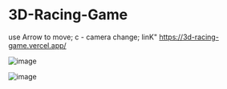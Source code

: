 ﻿# 3D-Racing-Game
use Arrow to move;
c - camera change;
linK" https://3d-racing-game.vercel.app/

![image](https://github.com/user-attachments/assets/a1a2d102-4c4d-44ef-9a7d-bd286e26f738)

![image](https://github.com/user-attachments/assets/38cac9be-b278-42b6-8ebd-ae8053a4790e)
